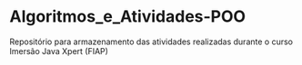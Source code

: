# Algoritmos_e_Atividades-POO
 Repositório para armazenamento das atividades realizadas durante o curso Imersão Java Xpert (FIAP)
